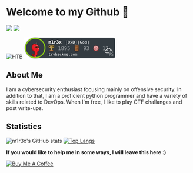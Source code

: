 # Welcome to my Github 👋
[<img src="https://img.shields.io/static/v1?label=&message=website&color=gray&style=for-the-badge" />](https://m1r3x.github.io)
[<img src="https://img.shields.io/badge/linkedin-%230077B5.svg?&style=for-the-badge&logo=linkedin&logoColor=white" />](https://www.linkedin.com/in/mahammadjan/)

<break>

![HTB](https://www.hackthebox.eu/badge/image/255952)
![THM](https://github.com/m1r3x/m1r3x/blob/main/images/thm.png)


## About Me

I am a cybersecurity enthusiast focusing mainly on offensive security. In addition to that, I am a proficient python programmer and have a variety of skills related to DevOps. When I'm free, I like to play CTF challanges and post write-ups. 

<break>
  
## Statistics
  
![m1r3x's GitHub stats](https://github-readme-stats.vercel.app/api?username=m1r3x&show_icons=true&theme=radical)
[![Top Langs](https://github-readme-stats.vercel.app/api/top-langs/?username=m1r3x&hide=html&theme=tokyonight&layout=compact)](https://github.com/anuraghazra/github-readme-stats)

  
<b>If you would like to help me in some ways, I will leave this here :) </b>

<a href="https://www.buymeacoffee.com/m1r3x" target="_blank"><img src="https://cdn.buymeacoffee.com/buttons/default-yellow.png" alt="Buy Me A Coffee" width="150" ></a>
 
